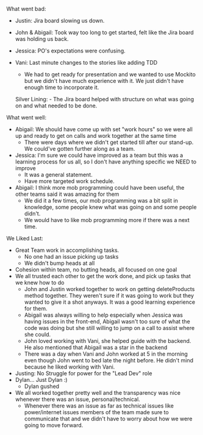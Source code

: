 What went bad:

-   Justin: Jira board slowing us down.
-   John & Abigail: Took way too long to get started, felt like the Jira board was holding us back.
-   Jessica: PO's expectations were confusing.
-   Vani: Last minute changes to the stories like adding TDD

    -   We had to get ready for presentation and we wanted to use Mockito but we didn't have much experience with it. We just didn't have enough time to incorporate it.

    Silver Lining: - The Jira board helped with structure on what was going on and what needed to be done.

What went well:

-   Abigail: We should have come up with set "work hours" so we were all up and ready to get on calls and work together at the same time
    -   There were days where we didn't get started till after our stand-up. We could've gotten further along as a team.
-   Jessica: I'm sure we could have improved as a team but this was a learning process for us all, so I don't have anything specific we NEED to improve
    -   It was a general statement.
    -   Have more targeted work schedule.
-   Abigail: I think more mob programming could have been useful, the other teams said it was amazing for them
    -   We did it a few times, our mob programming was a bit split in knowledge, some people knew what was going on and some people didn't.
    -   We would have to like mob programming more if there was a next time.

We Liked Last:

-   Great Team work in accomplishing tasks.
    -   No one had an issue picking up tasks
    -   We didn't bump heads at all
-   Cohesion within team, no butting heads, all focused on one goal
-   We all trusted each other to get the work done, and pick up tasks that we knew how to do
    -   John and Justin worked together to work on getting deleteProducts method together. They weren't sure if it was going to work but they wanted to give it a shot anyways. It was a good learning experience for them.
    -   Abigail was always willing to help especially when Jessica was having issues in the front-end, Abigail wasn't too sure of what the code was doing but she still willing to jump on a call to assist where she could.
    -   John loved working with Vani, she helped guide with the backend. He also mentioned that Abigail was a star in the backend
    -   There was a day when Vani and John worked at 5 in the morning even though John went to bed late the night before. He didn't mind because he liked working with Vani.
-   Justing: No Struggle for power for the "Lead Dev" role
-   Dylan... Just Dylan :)
    -   Dylan gushed
-   We all worked together pretty well and the transparency was nice whenever there was an issue, personal/technical.
    -   Whenever there was an issue as far as technical issues like power/internet issues members of the team made sure to communicate that and we didn't have to worry about how we were going to move forward.
